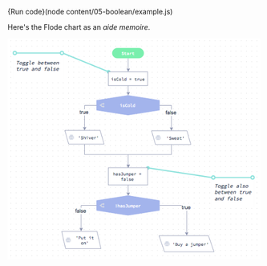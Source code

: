 {Run code}(node content/05-boolean/example.js)

Here's the Flode chart as an *aide memoire*.

![](content/05-boolean/example.png)

